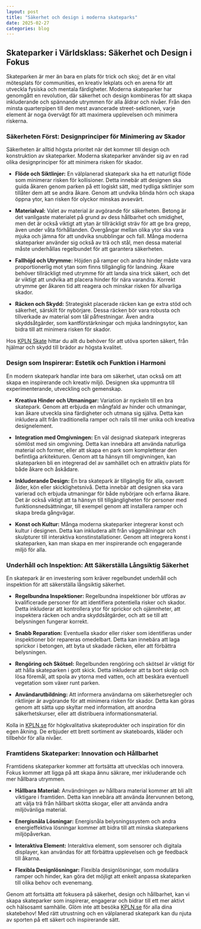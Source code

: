 ```yaml
---
layout: post
title: "Säkerhet och design i moderna skateparks"
date: 2025-02-27
categories: blog
---
```


## Skateparker i Världsklass: Säkerhet och Design i Fokus

Skateparken är mer än bara en plats för trick och skoj; det är en vital mötesplats för communities, en kreativ lekplats och en arena för att utveckla fysiska och mentala färdigheter. Moderna skateparker har genomgått en revolution, där säkerhet och design kombineras för att skapa inkluderande och spännande utrymmen för alla åldrar och nivåer. Från den minsta quarterpipen till den mest avancerade street-sektionen, varje element är noga övervägt för att maximera upplevelsen och minimera riskerna.

### Säkerheten Först: Designprinciper för Minimering av Skador

Säkerheten är alltid högsta prioritet när det kommer till design och konstruktion av skateparker. Moderna skateparker använder sig av en rad olika designprinciper för att minimera risken för skador.

*   **Flöde och Siktlinjer:** En välplanerad skatepark ska ha ett naturligt flöde som minimerar risken för kollisioner. Detta innebär att designen ska guida åkaren genom parken på ett logiskt sätt, med tydliga siktlinjer som tillåter dem att se andra åkare. Genom att undvika blinda hörn och skapa öppna ytor, kan risken för olyckor minskas avsevärt.

*   **Materialval:** Valet av material är avgörande för säkerheten. Betong är det vanligaste materialet på grund av dess hållbarhet och smidighet, men det är också viktigt att ytan är tillräckligt sträv för att ge bra grepp, även under våta förhållanden. Övergångar mellan olika ytor ska vara mjuka och jämna för att undvika snubblingar och fall. Många moderna skateparker använder sig också av trä och stål, men dessa material måste underhållas regelbundet för att garantera säkerheten.

*   **Fallhöjd och Utrymme:** Höjden på ramper och andra hinder måste vara proportionerlig mot ytan som finns tillgänglig för landning. Åkare behöver tillräckligt med utrymme för att landa sina trick säkert, och det är viktigt att undvika att placera hinder för nära varandra. Korrekt utrymme ger åkaren tid att reagera och minskar risken för allvarliga skador.

*   **Räcken och Skydd:** Strategiskt placerade räcken kan ge extra stöd och säkerhet, särskilt för nybörjare. Dessa räcken bör vara robusta och tillverkade av material som tål påfrestningar. Även andra skyddsåtgärder, som kantförstärkningar och mjuka landningsytor, kan bidra till att minimera risken för skador.

Hos [KPLN Skate](https://www.kpln.se/category/skateparks) hittar du allt du behöver för att utöva sporten säkert, från hjälmar och skydd till brädor av högsta kvalitet.

### Design som Inspirerar: Estetik och Funktion i Harmoni

En modern skatepark handlar inte bara om säkerhet, utan också om att skapa en inspirerande och kreativ miljö. Designen ska uppmuntra till experimenterande, utveckling och gemenskap.

*   **Kreativa Hinder och Utmaningar:** Variation är nyckeln till en bra skatepark. Genom att erbjuda en mångfald av hinder och utmaningar, kan åkare utveckla sina färdigheter och utmana sig själva. Detta kan inkludera allt från traditionella ramper och rails till mer unika och kreativa designelement.

*   **Integration med Omgivningen:** En väl designad skatepark integreras sömlöst med sin omgivning. Detta kan innebära att använda naturliga material och former, eller att skapa en park som kompletterar den befintliga arkitekturen. Genom att ta hänsyn till omgivningen, kan skateparken bli en integrerad del av samhället och en attraktiv plats för både åkare och åskådare.

*   **Inkluderande Design:** En bra skatepark är tillgänglig för alla, oavsett ålder, kön eller skicklighetsnivå. Detta innebär att designen ska vara varierad och erbjuda utmaningar för både nybörjare och erfarna åkare. Det är också viktigt att ta hänsyn till tillgängligheten för personer med funktionsnedsättningar, till exempel genom att installera ramper och skapa breda gångvägar.

*   **Konst och Kultur:** Många moderna skateparker integrerar konst och kultur i designen. Detta kan inkludera allt från väggmålningar och skulpturer till interaktiva konstinstallationer. Genom att integrera konst i skateparken, kan man skapa en mer inspirerande och engagerande miljö för alla.

### Underhåll och Inspektion: Att Säkerställa Långsiktig Säkerhet

En skatepark är en investering som kräver regelbundet underhåll och inspektion för att säkerställa långsiktig säkerhet.

*   **Regelbundna Inspektioner:** Regelbundna inspektioner bör utföras av kvalificerade personer för att identifiera potentiella risker och skador. Detta inkluderar att kontrollera ytor för sprickor och ojämnheter, att inspektera räcken och andra skyddsåtgärder, och att se till att belysningen fungerar korrekt.

*   **Snabb Reparation:** Eventuella skador eller risker som identifieras under inspektioner bör repareras omedelbart. Detta kan innebära att laga sprickor i betongen, att byta ut skadade räcken, eller att förbättra belysningen.

*   **Rengöring och Skötsel:** Regelbunden rengöring och skötsel är viktigt för att hålla skateparken i gott skick. Detta inkluderar att ta bort skräp och lösa föremål, att spola av ytorna med vatten, och att beskära eventuell vegetation som växer runt parken.

*   **Användarutbildning:** Att informera användarna om säkerhetsregler och riktlinjer är avgörande för att minimera risken för skador. Detta kan göras genom att sätta upp skyltar med information, att anordna säkerhetskurser, eller att distribuera informationsmaterial.

Kolla in [KPLN.se](https://www.kpln.se/) för högkvalitativa skateprodukter och inspiration för din egen åkning. De erbjuder ett brett sortiment av skateboards, kläder och tillbehör för alla nivåer.

### Framtidens Skateparker: Innovation och Hållbarhet

Framtidens skateparker kommer att fortsätta att utvecklas och innovera. Fokus kommer att ligga på att skapa ännu säkrare, mer inkluderande och mer hållbara utrymmen.

*   **Hållbara Material:** Användningen av hållbara material kommer att bli allt viktigare i framtiden. Detta kan innebära att använda återvunnen betong, att välja trä från hållbart skötta skogar, eller att använda andra miljövänliga material.

*   **Energisnåla Lösningar:** Energisnåla belysningssystem och andra energieffektiva lösningar kommer att bidra till att minska skateparkens miljöpåverkan.

*   **Interaktiva Element:** Interaktiva element, som sensorer och digitala displayer, kan användas för att förbättra upplevelsen och ge feedback till åkarna.

*   **Flexibla Designlösningar:** Flexibla designlösningar, som modulära ramper och hinder, kan göra det möjligt att enkelt anpassa skateparken till olika behov och evenemang.

Genom att fortsätta att fokusera på säkerhet, design och hållbarhet, kan vi skapa skateparker som inspirerar, engagerar och bidrar till ett mer aktivt och hälsosamt samhälle. Glöm inte att besöka [KPLN.se](https://www.kpln.se/) för alla dina skatebehov! Med rätt utrustning och en välplanerad skatepark kan du njuta av sporten på ett säkert och inspirerande sätt.
